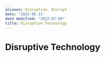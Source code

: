 ```yaml
---
aliases: Disruption, Disrupt
date: "2022-05-11"
date modified: "2022-07-09"
title: Disruptive Technology
---
```


# Disruptive Technology